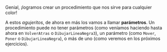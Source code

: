 Genial, ¡logramos crear un procedimiento que nos sirve para cualquier color!

A estos _agujeritos_, de ahora en más los vamos a llamar **parámetros**. Un procedimiento puede no tener parámetros (como veníamos haciendo hasta ahora en `VolverAtras` o `DibujarLineaNegra3`), un parámetro (como `Mover`, `Poner` o `DibujarLineaNegra`), o más de uno (como veremos en los próximos ejercicios).